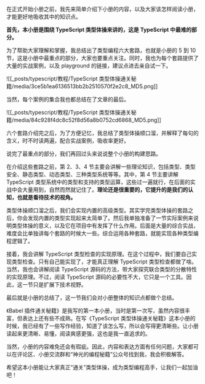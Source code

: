 在正式开始小册之前，我先来简单介绍下小册的内容，以及大家该怎样阅读小册，才能更好地吸收其中的知识点。

**首先，本小册是围绕 TypeScript 类型体操来讲的，这是 TypeScript 中最难的部分。**

为了帮助大家理解和掌握，我总结出了类型编程六大套路，也就是小册的 5 到 10 节，这是小册中最重点的部分，大家也要重点关注。同时，我也为每个套路提供了大量的实战案例，以及 playground 的链接，建议点进去亲自试一下。

![[_posts/typescript/教程/TypeScript 类型体操通关秘籍/media/3ce5b1ea6136513bb2b2510570f2e2c8_MD5.png]]

当然，每个案例的集合我也都总结在了文章的最后。

![[_posts/typescript/教程/TypeScript 类型体操通关秘籍/media/84c928f4dc8c52f8d56a8b0752cd6868_MD5.png]]

六个套路介绍完之后，为了方便记忆，我总结了类型体操顺口溜，并解释了每句的含义，时不时读两遍，配合实战案例，吸收率更好。


说完了最重点的部分，我们再回过头来说说整个小册的构建思路。

在介绍这些套路之前，第 2、3、4 节主要会讲解一些理论知识，包括类型、类型安全、静态类型、动态类型、三种类型系统等等。其中，第 4 节主要讲解 TypeScript 类型系统中的类型和支持的类型运算，这些过一遍就行，在后面的实战中会大量用到，自然而然就记住了。**理论还是很重要的，它提升的是我们的认知，也就是看待技术的视角。**


类型体操顺口溜之后，我们会实现内置的高级类型。其实学完类型体操的套路之后，你会发现内置的类型实现起来太简单了。然后我单独准备了一节实际案例来说明类型体操的意义，以及它在项目中有发挥了什么作用。后面是大量的综合实战，难度会比单独讲每个套路的时候大一些。综合运用各种套路，就能实现各种类型编程逻辑了。

接着，我会讲解 TypeScript 类型检查的实现原理。在这个过程中，我们要自己实现类型检查。只有自己能实现了，才能真正理解 TypeScript 类型检查都做了啥。当然，我也会讲解阅读 TypeScript 源码的方法，带大家探究联合类型的分散特性的实现原理。不过，阅读 TypeScript 源码的必要性不大，它只是一个工具。因此，这一节只是扩展下技术视野。

最后就是小册的总结了，这一节我们会对小册整体的知识点都做个总结。

《Babel 插件通关秘籍》是我写的第一本小册，当时是第一次写，虽然内容很丰富，但表达上还有些不成熟。在写《TypeScript 类型体操通关秘籍》这本小册的时候，我已经有了一些写作经验，知道了该怎么写，所以会写得更清晰些。让小册读起来更清晰、易懂，阅读爽感更强，这也是我一直追求的。

当然，小册的内容难免还会有瑕疵。因此，内容和表达方面有任何问题，大家都可以在评论区、小册交流群和“神光的编程秘籍”公众号找到我，我会积极解答。

希望这本小册能让大家真正“通关”类型体操，成为类型编程高手，让我们一起加油吧！